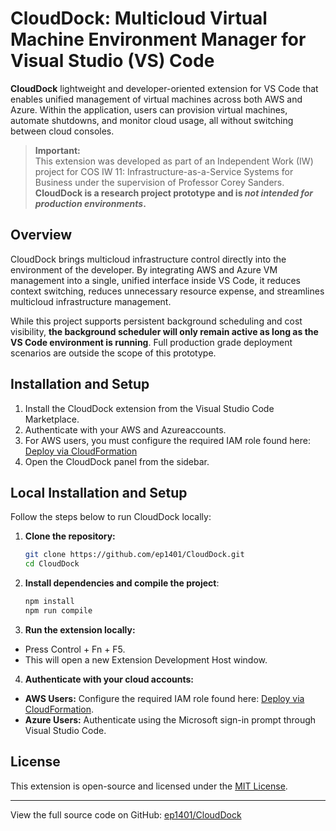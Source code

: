 # CloudDock: Multicloud Virtual Machine Environment Manager for Visual Studio (VS) Code

**CloudDock** lightweight and developer-oriented extension for VS Code that enables unified management of virtual machines across both AWS and Azure. Within the application, users can provision virtual machines, automate shutdowns, and monitor cloud usage, all without switching between cloud consoles.

> **Important:**  
> This extension was developed as part of an Independent Work (IW) project for COS IW 11: Infrastructure-as-a-Service Systems for Business under the supervision of Professor Corey Sanders.  
> **CloudDock is a research project prototype and is *not intended for production environments*.**
## Overview

CloudDock brings multicloud infrastructure control directly into the environment of the developer. By integrating AWS and Azure VM management into a single, unified interface inside VS Code, it reduces context switching, reduces unnecessary resource expense, and streamlines multicloud infrastructure management.

While this project supports persistent background scheduling and cost visibility, **the background scheduler will only remain active as long as the VS Code environment is running**. Full production grade deployment scenarios are outside the scope of this prototype.

## Installation and Setup

1. Install the CloudDock extension from the Visual Studio Code Marketplace.
2. Authenticate with your AWS and Azureaccounts.
3. For AWS users, you must configure the required IAM role found here:  
   [Deploy via CloudFormation](https://us-east-2.console.aws.amazon.com/cloudformation/home?#/stacks/create/review?stackName=EC2ManagementRole&templateURL=https://my-ec2-role-templates.s3.us-east-2.amazonaws.com/iam-role-template.yaml)
4. Open the CloudDock panel from the sidebar.

## Local Installation and Setup

Follow the steps below to run CloudDock locally:

1. **Clone the repository:**
   ```bash
   git clone https://github.com/ep1401/CloudDock.git
   cd CloudDock

2. **Install dependencies and compile the project**:
   ```bash
   npm install
   npm run compile

3. **Run the extension locally:**
  - Press Control + Fn + F5.
  - This will open a new Extension Development Host window.

4. **Authenticate with your cloud accounts:**
  - **AWS Users:** Configure the required IAM role found here:
    [Deploy via CloudFormation](https://us-east-2.console.aws.amazon.com/cloudformation/home?#/stacks/create/review?stackName=EC2ManagementRole&templateURL=https://my-ec2-role-templates.s3.us-east-2.amazonaws.com/iam-role-template.yaml).
  - **Azure Users:** Authenticate using the Microsoft sign-in prompt through Visual Studio Code.

## License

This extension is open-source and licensed under the [MIT License](LICENSE).

---

View the full source code on GitHub: [ep1401/CloudDock](https://github.com/ep1401/CloudDock)

